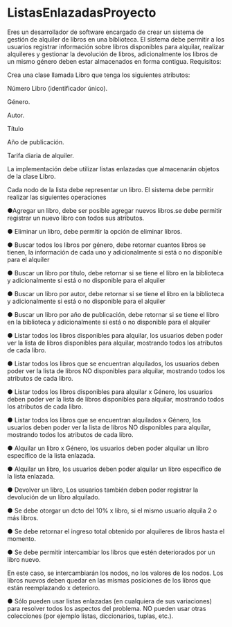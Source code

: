 # ListasEnlazadasProyecto

Eres un desarrollador de software encargado de crear un sistema de gestión de alquiler de
libros en una biblioteca. El sistema debe permitir a los usuarios registrar información sobre
libros disponibles para alquilar, realizar alquileres y gestionar la devolución de libros,
adicionalmente los libros de un mismo género deben estar almacenados en forma contigua.
Requisitos:

Crea una clase llamada Libro que tenga los siguientes atributos:

Número Libro (identificador único).

Género.

Autor.

Título

Año de publicación.

Tarifa diaria de alquiler.

La implementación debe utilizar listas enlazadas que almacenarán objetos de la clase Libro.

Cada nodo de la lista debe representar un libro. El sistema debe permitir realizar las
siguientes operaciones

●Agregar un libro, debe ser posible agregar nuevos libros.se debe permitir registrar un
nuevo libro con todos sus atributos.

● Eliminar un libro, debe permitir la opción de eliminar libros.

● Buscar todos los libros por género, debe retornar cuantos libros se tienen, la
información de cada uno y adicionalmente si está o no disponible para el alquiler

● Buscar un libro por título, debe retornar si se tiene el libro en la biblioteca y
adicionalmente si está o no disponible para el alquiler 

● Buscar un libro por autor, debe retornar si se tiene el libro en la biblioteca y
adicionalmente si está o no disponible para el alquiler

● Buscar un libro por año de publicación, debe retornar si se tiene el libro en la
biblioteca y adicionalmente si está o no disponible para el alquiler

● Listar todos los libros disponibles para alquilar, los usuarios deben poder ver la lista
de libros disponibles para alquilar, mostrando todos los atributos de cada libro.

● Listar todos los libros que se encuentran alquilados, los usuarios deben poder ver la
lista de libros NO disponibles para alquilar, mostrando todos los atributos de cada
libro.

● Listar todos los libros disponibles para alquilar x Género, los usuarios deben poder
ver la lista de libros disponibles para alquilar, mostrando todos los atributos de cada
libro.

● Listar todos los libros que se encuentran alquilados x Género, los usuarios deben
poder ver la lista de libros NO disponibles para alquilar, mostrando todos los
atributos de cada libro.

● Alquilar un libro x Género, los usuarios deben poder alquilar un libro específico de la
lista enlazada.

● Alquilar un libro, los usuarios deben poder alquilar un libro específico de la lista
enlazada.

● Devolver un libro, Los usuarios también deben poder registrar la devolución de un
libro alquilado.

● Se debe otorgar un dcto del 10% x libro, si el mismo usuario alquila 2 o más libros.

● Se debe retornar el ingreso total obtenido por alquileres de libros hasta el momento.

● Se debe permitir intercambiar los libros que estén deteriorados por un libro nuevo.

En este caso, se intercambiarán los nodos, no los valores de los nodos. Los libros
nuevos deben quedar en las mismas posiciones de los libros que están
reemplazando x deterioro.

● Sólo pueden usar listas enlazadas (en cualquiera de sus variaciones) para resolver
todos los aspectos del problema. NO pueden usar otras colecciones (por ejemplo
listas, diccionarios, tuplas, etc.).

